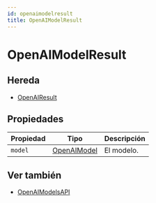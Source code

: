 ```yaml
---
id: openaimodelresult
title: OpenAIModelResult
---
```


# OpenAIModelResult

## Hereda

- [OpenAIResult](OpenAIResult.md)

## Propiedades

| Propiedad | Tipo                          | Descripción                |
| --------- | ----------------------------- | -------------------------- |
| `model`   | [OpenAIModel](OpenAIModel.md) | El modelo. |

## Ver también

- [OpenAIModelsAPI](OpenAIModelsAPI.md)
